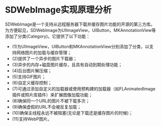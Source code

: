 # SDWebImage实现原理分析

SDWebImage是一个支持从远程服务器下载并缓存图片功能的开源的第三方库。为方便起见，SDWebImage为UIImageView，UIButton，MKAnnotationView等添加了分类(Category)。它提供了以下功能：

* (1)为UIImageView，UIButton和MKAnnotationView分别添加了分类，以支持网络图片的加载与缓存管理；
* (2)提供了一个异步的图片下载器；
* (3)异步的内存+磁盘图片缓存，且具有自动到期处理功能；
* (4)后台图片解压缩；
* (5)支持GIF图片；
* (6)自定义缓存控制；
* (7)可通过添加自定义的加载器或使用预构建的加载器（如FLAnimatedImage插件或照片库插件）来扩展图像加载功能；
* (8)确保同一个URL的图片不被下载多次；
* (9)确保虚假的URL不会被反复加载；
* (10)确保主线程永远不被阻塞(无论是下载还是缓存图片的时候)；
* (11)支持WebP图片。
